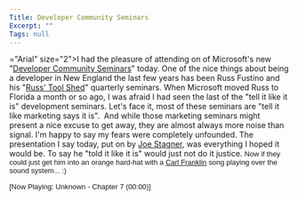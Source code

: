 ```yaml
---
Title: Developer Community Seminars
Excerpt: ""
Tags: null
---
```

="Arial" size="2">I had the pleasure of attending on of Microsoft's new "<a href="http://www.microsoft.com/seminar/dcc/default.mspx">Developer Community Seminars</a>" today. One of the nice things about being a developer in New England the last few years has been Russ Fustino and his "<a href="http://www.microsoft.com/usa/newengland/russtoolshed/default.asp">Russ' Tool Shed</a>" quarterly seminars.</font>
 When Microsoft moved Russ to Florida a month or so ago, I was afraid I had seen the last of the "tell it like it is" development seminars. Let's face it, most of these seminars are "tell it like marketing says it is".  And while those marketing seminars might present a nice excuse to get away, they are almost always more noise than signal.
 I'm happy to say my fears were completely unfounded. The presentation I say today, put on by <a href="http://www.managedcode.com">Joe Stagner</a>, was everything I hoped it would be. To say he "told it like it is" would just not do it justice.
 <font face="Arial" size="2">Now if they could just get him into an orange hard-hat with a <a href="http://www.franklins.net/dotnetrocks.asp">Carl Franklin</a> song playing over the sound system... :)
<div>[Now Playing: Unknown - Chapter 7 (00:00)]
</div>